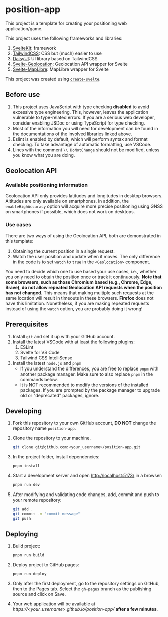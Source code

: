 # position-app

This project is a template for creating your positioning web application/game.

This project uses the following frameworks and libraries:

1. [SvelteKit](https://kit.svelte.dev/docs/introduction): framework
2. [TailwindCSS](https://tailwindcss.com/): CSS but (much) easier to use
3. [DaisyUI](https://daisyui.com/): UI library based on TailwindCSS
4. [Svelte-Geolocation](https://github.com/metonym/svelte-geolocation): Geolocation API wrapper for Svelte
5. [Svelte-MapLibre](https://github.com/dimfeld/svelte-maplibre): MapLibre wrapper for Svelte

This project was created using [`create-svelte`](https://github.com/sveltejs/kit/tree/main/packages/create-svelte).

## Before use

1. This project uses JavaScript with type checking **disabled** to avoid excessive type engineering. This, however, leaves the application vulnerable to type-related errors. If you are a serious web developer, consider enabling JSDoc or using TypeScript for type checking.
2. Most of the information you will need for development can be found in the documentations of the involved libraries linked above.
3. Eslint is enabled by default, which will perform syntax and format checking. To take advantage of automatic formatting, use VSCode.
4. Lines with the comment `\\ DoNotChange` should not be modified, unless you know what you are doing.

## Geolocation API

### Available positioning information

Geolocation API only provides latitudes and longitudes in desktop browsers. Altitudes are only available on smartphones. In addition, the `enableHighAccuracy` option will acquire more precise positioning using GNSS on smartphones if possible, which does not work on desktops.
### Use cases

There are two ways of using the Geolocation API, both are demonstrated in this template:

1. Obtaining the current position in a single request.
2. Watch the user position and update when it moves. The only difference in the code is to set `watch` to `true` in the `<Geolocation>` component.

You need to decide which one to use based your use cases, i.e., whether you only need to obtain the position once or track it continuously. **Note that some browsers, such as those Chromium based (e.g., Chrome, Edge, Brave), do not allow repeated Geolocation API requests when the position has not changed.** This means that making multiple such requests at the same location will result in timeouts in these browsers. **Firefox** does not have this limitation. Nonetheless, if you are making repeated requests instead of using the `watch` option, you are probably doing it wrong!

## Prerequisites

1. Install `git` and set it up with your GitHub account.
2. Install the latest VSCode with at least the following plugins:
   1. ESLint
   2. Svelte for VS Code
   3. Tailwind CSS IntelliSense
3. Install the latest `node.js` and `pnpm`
   - If you understand the differences, you are free to replace `pnpm` with another package manager. Make sure to also replace `pnpm` in the commands below.
   - It is NOT recommended to modify the versions of the installed packages. If you are prompted by the package manager to upgrade old or "deprecated" packages, ignore.

## Developing

1. Fork this repository to your own GitHub account, **DO NOT** change the repository name `position-app`.

2. Clone the repository to your machine.

    ```bash
    git clone git@github.com:<your_username>/position-app.git
    ```

3. In the project folder, install dependencies:

    ```bash
    pnpm install
    ```

4. Start a development server and open [http://localhost:5173/](http://localhost:5173/) in a browser:

    ```bash
    pnpm run dev
    ```

5. After modifying and validating code changes, add, commit and push to your remote repository:

    ```bash
    git add .
    git commit -m "commit message"
    git push
    ```

## Deploying

1. Build project:

    ```bash
    pnpm run build
    ```

2. Deploy project to GitHub pages:

    ```bash
    pnpm run deploy
    ```

3. Only after the first deployment, go to the repository settings on GitHub, then to the Pages tab. Select the `gh-pages` branch as the publishing source and click on Save.
4. Your web application will be available at _https://<your_username>.github.io/position-app/_ **after a few minutes**.
